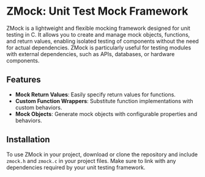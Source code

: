 # ZMock: Unit Test Mock Framework

ZMock is a lightweight and flexible mocking framework designed for unit testing in C. It allows you to create and manage mock objects, functions, and return values, enabling isolated testing of components without the need for actual dependencies. ZMock is particularly useful for testing modules with external dependencies, such as APIs, databases, or hardware components.

## Features

- **Mock Return Values**: Easily specify return values for functions.
- **Custom Function Wrappers**: Substitute function implementations with custom behaviors.
- **Mock Objects**: Generate mock objects with configurable properties and behaviors.

## Installation

To use ZMock in your project, download or clone the repository and include `zmock.h` and `zmock.c` in your project files. Make sure to link with any dependencies required by your unit testing framework.

